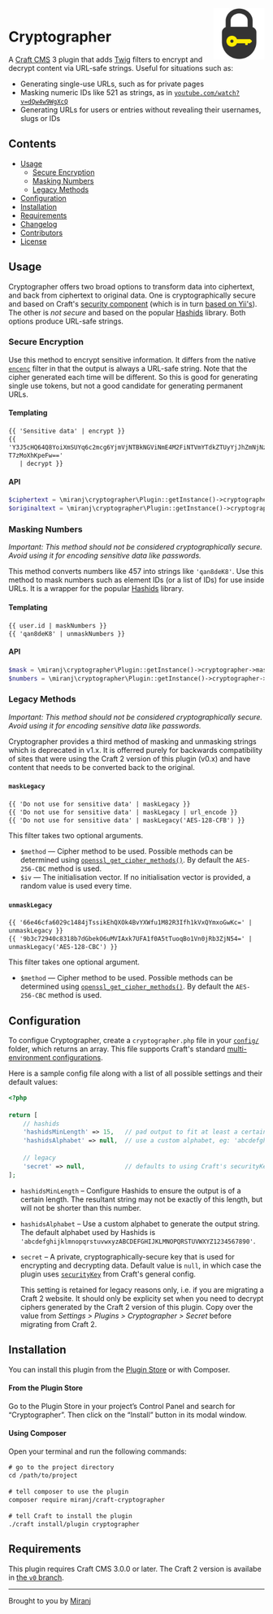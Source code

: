 <img align="right" src="./src/icon.svg" width="100" height="100" alt="Cryptographer icon">

Cryptographer
=============

A [Craft CMS][] 3 plugin that adds [Twig][] filters to encrypt and decrypt content via URL-safe strings. Useful for situations such as:

- Generating single-use URLs, such as for private pages
- Masking numeric IDs like 521 as strings, as in [`youtube.com/watch?v=dQw4w9WgXcQ`][yt]
- Generating URLs for users or entries without revealing their usernames, slugs or IDs

[craft cms]:https://craftcms.com/
[twig]:https://twig.symfony.com/
[yt]:https://youtube.com/watch?v=dQw4w9WgXcQ



Contents
--------
- [Usage](#usage)
  - [Secure Encryption](#secure-encryption)
  - [Masking Numbers](#masking-numbers)
  - [Legacy Methods](#legacy-methods)
- [Configuration](#configuration)
- [Installation](#installation)
- [Requirements](#requirements)
- [Changelog](./CHANGELOG.md)
- [Contributors](https://github.com/miranj/craft-cryptographer/graphs/contributors)
- [License](./LICENSE)



Usage
-----

Cryptographer offers two broad options to transform data into ciphertext, and back from ciphertext to original data. One is cryptographically secure and based on Craft's [security component][cs1] (which is in turn [based on Yii's][ys1]). The other is _not secure_ and based on the popular [Hashids][] library. Both options produce URL-safe strings.

[hashids]:https://hashids.org/php/
[cs1]:https://docs.craftcms.com/api/v3/craft-services-security.html
[ys1]:https://www.yiiframework.com/doc/guide/2.0/en/security-cryptography



### Secure Encryption

Use this method to encrypt sensitive information. It differs from the native [`encenc`][enc] filter in that the output is always a URL-safe string. Note that the cipher generated each time will be different. So this is good for generating single use tokens, but not a good candidate for generating permanent URLs.

[enc]:https://docs.craftcms.com/v3/dev/filters.html#encenc

#### Templating
```twig
{{ 'Sensitive data' | encrypt }}
{{ 'Y3J5cHQ64Q8YoiXmSUYq6c2mcg6YjmVjNTBkNGViNmE4M2FiNTVmYTdkZTUyYjJhZmNjNzY5NWRiNDc5M2ExNzRhZTE1ZWZmMjU2NzFkMDNhMzEyZWIX9Rj4f4vOKB2XCljjXha3aKfJw4c6D-T7zMoXhKpeFw=='
   | decrypt }}
```

#### API
```php
$ciphertext = \miranj\cryptographer\Plugin::getInstance()->cryptographer->encrypt('Sensitive data');
$originaltext = \miranj\cryptographer\Plugin::getInstance()->cryptographer->decrypt($ciphertext);
```



### Masking Numbers

_Important: This method should not be considered cryptographically secure. Avoid using it for encoding sensitive data like passwords._

This method converts numbers like 457 into strings like `'qan8deK8'`. Use this method to mask numbers such as element IDs (or a list of IDs) for use inside URLs. It is a wrapper for the popular [Hashids][] library.

#### Templating
```twig
{{ user.id | maskNumbers }}
{{ 'qan8deK8' | unmaskNumbers }}
```

#### API
```php
$mask = \miranj\cryptographer\Plugin::getInstance()->cryptographer->maskNumbers([521]);
$numbers = \miranj\cryptographer\Plugin::getInstance()->cryptographer->unmaskNumbers('qan8deK8');
```



### Legacy Methods

_Important: This method should not be considered cryptographically secure. Avoid using it for encoding sensitive data like passwords._

Cryptographer provides a third method of masking and unmasking strings which is deprecated in v1.x. It is offerred purely for backwards compatibility of sites that were using the Craft 2 version of this plugin (v0.x) and have content that needs to be converted back to the original. 

#### `maskLegacy`

```twig
{{ 'Do not use for sensitive data' | maskLegacy }}
{{ 'Do not use for sensitive data' | maskLegacy | url_encode }}
{{ 'Do not use for sensitive data' | maskLegacy('AES-128-CFB') }}
```

This filter takes two optional arguments.

- `$method` — Cipher method to be used. Possible methods can be determined using [`openssl_get_cipher_methods()`][methods]. By default the `AES-256-CBC` method is used.
- `$iv` — The initialisation vector. If no initialisation vector is provided, a random value is used every time.

[methods]: http://php.net/manual/en/function.openssl-get-cipher-methods.php

#### `unmaskLegacy`

```twig
{{ '66e46cfa6029c1484jTssikEhQXOk4BvYXWfu1M82R3Ifh1kVxQYmxoGwKc=' | unmaskLegacy }}
{{ '9b3c72940c8318b7dGbekO6uMVIAxk7UFA1f0A5tTuoqBo1Vn0jRb3ZjN54=' | unmaskLegacy('AES-128-CBC') }}
```

This filter takes one optional argument.

- `$method` — Cipher method to be used. Possible methods can be determined using [`openssl_get_cipher_methods()`][methods]. By default the `AES-256-CBC` method is used.



Configuration
-------------

To configue Cryptographer, create a `cryptographer.php` file in your [`config/`][config] folder, which returns an array. This file supports Craft's standard [multi-environment configurations][multi].

[config]:https://docs.craftcms.com/v3/config/
[multi]:https://docs.craftcms.com/v3/config/environments.html#multi-environment-configs

Here is a sample config file along with a list of all possible settings and their default values:

```php
<?php

return [
    // hashids
    'hashidsMinLength' => 15,   // pad output to fit at least a certain length
    'hashidsAlphabet' => null,  // use a custom alphabet, eg: 'abcdefghijklmnopqrstuvwxyz'
    
    // legacy
    'secret' => null,           // defaults to using Craft's securityKey
];
```

-  `hashidsMinLength` – Configure Hashids to ensure the output is of a certain length. The resultant string may not be exactly of this length, but will not be shorter than this number.

-  `hashidsAlphabet` – Use a custom alphabet to generate the output string. The default alphabet used by Hashids is `'abcdefghijklmnopqrstuvwxyzABCDEFGHIJKLMNOPQRSTUVWXYZ1234567890'`.

-  `secret` – A private, cryptographically-secure key that is used for encrypting and decrypting data. Default value is `null`, in which case the plugin uses [`securityKey`](sk) from Craft's general config.
   
   This setting is retained for legacy reasons only, i.e. if you are migrating a Craft 2 website. It should only be explicity set when you need to decrypt ciphers generated by the Craft 2 version of this plugin. Copy over the value from _Settings > Plugins > Cryptographer > Secret_ before migrating from Craft 2.

[sk]:https://docs.craftcms.com/v3/config/config-settings.html#securitykey



Installation
------------

You can install this plugin from the [Plugin Store][ps] or with Composer.

[ps]:https://plugins.craftcms.com/cryptographer

#### From the Plugin Store
Go to the Plugin Store in your project’s Control Panel and search for “Cryptographer”.
Then click on the “Install” button in its modal window.

#### Using Composer
Open your terminal and run the following commands:

    # go to the project directory
    cd /path/to/project
    
    # tell composer to use the plugin
    composer require miranj/craft-cryptographer
    
    # tell Craft to install the plugin
    ./craft install/plugin cryptographer
    



Requirements
------------
This plugin requires Craft CMS 3.0.0 or later. The Craft 2 version is availabe in [the `v0` branch](https://github.com/miranj/craft-cryptographer/tree/v0).



---

Brought to you by [Miranj](https://miranj.in/)
